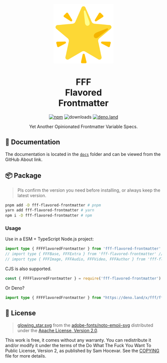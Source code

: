 <div align="center">
<a href="https://github.com/importantimport/fff">
<img src="docs/public/glowing_star.svg" alt="fff" width="192px" />
</a>
</div>

<h1 align="center">FFF<br />Flavored<br />Frontmatter</h1>
<p align="center">
<a href="https://npmjs.com/package/fff-flavored-frontmatter"><img src="https://img.shields.io/npm/v/fff-flavored-frontmatter?color=yellow" alt="npm"></a>
<img src="https://img.shields.io/npm/dt/fff-flavored-frontmatter?color=yellow" alt="downloads">
<a href="https://deno.land/x/fff"><img src="https://img.shields.io/badge/available%20on-deno.land/x-black.svg?logo=deno" alt="deno.land"></a>
</p>

<p align="center">Yet Another Opinionated Frontmatter Variable Specs.</p>

## 📝 Documentation

The documentation is located in the [`docs`](docs) folder and can be viewed from the GitHub About link.

## 📦️ Package

> Pls confirm the version you need before installing, or always keep the latest version.

```bash
pnpm add -D fff-flavored-frontmatter # pnpm
yarn add fff-flavored-frontmatter # yarn
npm i -D fff-flavored-frontmatter # npm
```

### Usage

Use in a ESM + TypeScript Node.js project:

```ts
import type { FFFFlavoredFrontmatter } from 'fff-flavored-frontmatter'
// import type { FFFBase, FFFExtra } from 'fff-flavored-frontmatter' // if you need them
// import type { FFFImage, FFFAudio, FFFVideo, FFFAuthor } from 'fff-flavored-frontmatter' // if you need them
```

CJS is also supported.

```ts
const { FFFFlavoredFrontmatter } = require('fff-flavored-frontmatter')
```

Or Deno?

```ts
import type { FFFFlavoredFrontmatter } from "https://deno.land/x/fff/fff.ts";
```

## 📄 License

> [glowing_star.svg](docs/public/glowing_star.svg) from the [adobe-fonts/noto-emoji-svg](https://github.com/adobe-fonts/noto-emoji-svg) distributed under the [Apache License, Version 2.0](https://github.com/adobe-fonts/noto-emoji-svg/blob/main/LICENSE).

This work is free, it comes without any warranty. You can redistribute it and/or modify it under the
terms of the Do What The Fuck You Want To Public License, Version 2,
as published by Sam Hocevar. See the [COPYING](COPYING) file for more details.